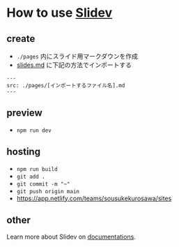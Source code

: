 # How to use [Slidev](https://github.com/slidevjs/slidev)

## create
- `./pages` 内にスライド用マークダウンを作成
- [slides.md](./slides.md) に下記の方法でインポートする

```
---
src: ./pages/[インポートするファイル名].md
---
```

## preview
- `npm run dev`

## hosting
- `npm run build`
- `git add .`
- `git commit -m "~"`
- `git push origin main`
- https://app.netlify.com/teams/sousukekurosawa/sites

## other
Learn more about Slidev on [documentations](https://sli.dev/).
